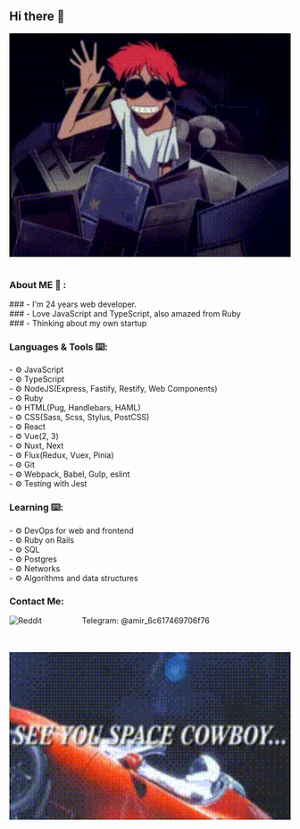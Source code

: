 <h2>Hi there 👋</h2>

<div align="center">
<img height="400" width="100%" alt="GIF" align="center" src="./assets/cowboy-bebop-ed.gif">
</div>

</br>
<h3>About ME 💬 :</h3>
### - I'm 24 years web developer.</br>
### - Love JavaScript and TypeScript, also amazed from Ruby</br>
### - Thinking about my own startup

<h3>Languages & Tools ⌨️:</h3>
- ⚙️ JavaScript</br>
- ⚙️ TypeScript</br>
- ⚙️ NodeJS(Express, Fastify, Restify, Web Components)</br>
- ⚙️ Ruby</br>
- ⚙️ HTML(Pug, Handlebars, HAML)</br>
- ⚙️ CSS(Sass, Scss, Stylus, PostCSS)</br>
- ⚙️ React</br>
- ⚙️ Vue(2, 3)</br>
- ⚙️ Nuxt, Next</br>
- ⚙️ Flux(Redux, Vuex, Pinia)</br>
- ⚙️ Git</br>
- ⚙️ Webpack, Babel, Gulp, eslint</br>
- ⚙️ Testing with Jest

</br>
<h3>Learning ⌨️:</h3>
- ⚙️ DevOps for web and frontend</br>
- ⚙️ Ruby on Rails</br>
- ⚙️ SQL</br>
- ⚙️ Postgres</br>
- ⚙️ Networks</br>
- ⚙️ Algorithms and data structures
</br>

<h3>Contact Me:</h3>
<p>
Telegram:
<img align="left" alt=" Reddit" width="130" hight="100" src="https://texterra.ru/upload/iblock/478/51h85qin2ayij6u9odq0xk4rtm6w5ta4/anons.webp" />
@amir_6c617469706f76
</p>
</br>
</br>

<div align="center">
<img height="300" width="100%" alt="GIF" align="center" src="./assets/see-you-space-cowboy.gif">
</div>
